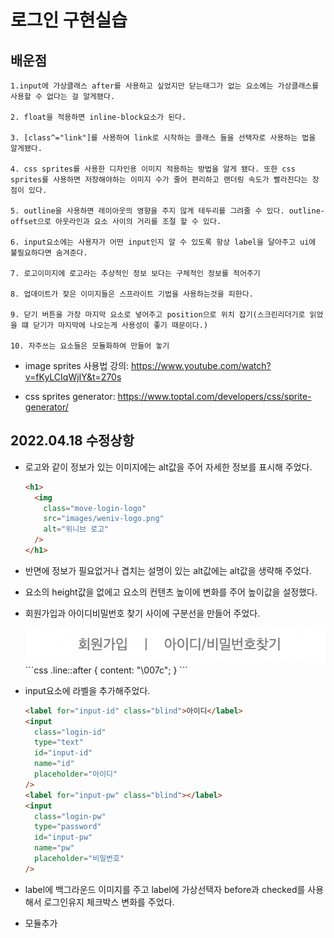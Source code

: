 # 로그인 구현실습

## 배운점

    1.input에 가상클래스 after를 사용하고 싶었지만 닫는태그가 없는 요소에는 가상클래스를 사용할 수 없다는 걸 알게됐다.

    2. float을 적용하면 inline-block요소가 된다.

    3. [class^="link"]를 사용하여 link로 시작하는 클래스 들을 선택자로 사용하는 법을 알게됐다.

    4. css sprites를 사용한 디자인용 이미지 적용하는 방법을 알게 됐다. 또한 css sprites를 사용하면 저장해야하는 이미지 수가 줄어 편리하고 랜더링 속도가 빨라진다는 장점이 있다.

    5. outline을 사용하면 레이아웃의 영향을 주지 않게 테두리를 그려줄 수 있다. outline-offset으로 아웃라인과 요소 사이의 거리를 조절 할 수 있다.

    6. input요소에는 사용자가 어떤 input인지 알 수 있도록 항상 label을 달아주고 ui에 불필요하다면 숨겨준다.

    7. 로고이미지에 로고라는 추상적인 정보 보다는 구체적인 정보를 적어주기

    8. 업데이트가 잦은 이미지들은 스프라이트 기법을 사용하는것을 피한다.

    9. 닫기 버튼을 가장 마지막 요소로 넣어주고 position으로 위치 잡기(스크린리더기로 읽었을 떄 닫기가 마지막에 나오는게 사용성이 좋기 때문이다.)

    10. 자주쓰는 요소들은 모듈화하여 만들어 놓기

- image sprites 사용법 강의:
  https://www.youtube.com/watch?v=fKyLCIqWjIY&t=270s

- css sprites generator: https://www.toptal.com/developers/css/sprite-generator/

## 2022.04.18 수정상항

- 로고와 같이 정보가 있는 이미지에는 alt값을 주어 자세한 정보를 표시해 주었다.

  ```html
  <h1>
    <img
      class="move-login-logo"
      src="images/weniv-logo.png"
      alt="위니브 로고"
    />
  </h1>
  ```

- 반면에 정보가 필요없거나 겹치는 설명이 있는 alt값에는 alt값을 생략해 주었다.

- 요소의 height값을 없에고 요소의 컨텐츠 높이에 변화를 주어 높이값을 설정했다.

- 회원가입과 아이디비밀번호 찾기 사이에 구분선을 만들어 주었다.

  <img src="images/구분선.png">
  ```css
  .line::after {
    content: "\007c";
  }
  ```

- input요소에 라벨을 추가해주었다.

  ```html
  <label for="input-id" class="blind">아이디</label>
  <input
    class="login-id"
    type="text"
    id="input-id"
    name="id"
    placeholder="아이디"
  />
  <label for="input-pw" class="blind"></label>
  <input
    class="login-pw"
    type="password"
    id="input-pw"
    name="pw"
    placeholder="비밀번호"
  />
  ```

- label에 백그라운드 이미지를 주고 label에 가상선택자 before과 checked를 사용해서 로그인유지 체크박스 변화를 주었다.

- 모듈추가
